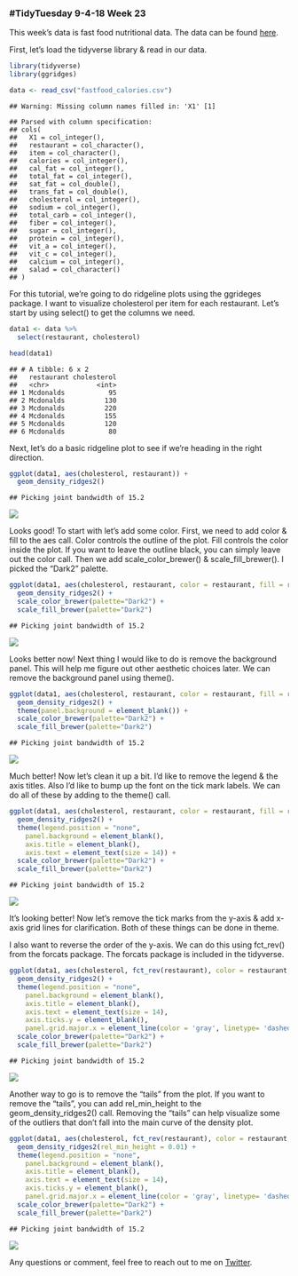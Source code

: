 
### \#TidyTuesday 9-4-18 Week 23

This week’s data is fast food nutritional data. The data can be found
[here](https://github.com/rfordatascience/tidytuesday/blob/master/data/2018-09-04/fastfood_calories.csv).

First, let’s load the tidyverse library & read in our data.

``` r
library(tidyverse)
library(ggridges)

data <- read_csv("fastfood_calories.csv")
```

    ## Warning: Missing column names filled in: 'X1' [1]

    ## Parsed with column specification:
    ## cols(
    ##   X1 = col_integer(),
    ##   restaurant = col_character(),
    ##   item = col_character(),
    ##   calories = col_integer(),
    ##   cal_fat = col_integer(),
    ##   total_fat = col_integer(),
    ##   sat_fat = col_double(),
    ##   trans_fat = col_double(),
    ##   cholesterol = col_integer(),
    ##   sodium = col_integer(),
    ##   total_carb = col_integer(),
    ##   fiber = col_integer(),
    ##   sugar = col_integer(),
    ##   protein = col_integer(),
    ##   vit_a = col_integer(),
    ##   vit_c = col_integer(),
    ##   calcium = col_integer(),
    ##   salad = col_character()
    ## )

For this tutorial, we’re going to do ridgeline plots using the ggrideges
package. I want to visualize cholesterol per item for each restaurant.
Let’s start by using select() to get the columns we need.

``` r
data1 <- data %>%
  select(restaurant, cholesterol)

head(data1)
```

    ## # A tibble: 6 x 2
    ##   restaurant cholesterol
    ##   <chr>            <int>
    ## 1 Mcdonalds           95
    ## 2 Mcdonalds          130
    ## 3 Mcdonalds          220
    ## 4 Mcdonalds          155
    ## 5 Mcdonalds          120
    ## 6 Mcdonalds           80

Next, let’s do a basic ridgeline plot to see if we’re heading in the
right direction.

``` r
ggplot(data1, aes(cholesterol, restaurant)) +
  geom_density_ridges2()
```

    ## Picking joint bandwidth of 15.2

![](2_files/figure-gfm/unnamed-chunk-3-1.png)<!-- -->

Looks good\! To start with let’s add some color. First, we need to add
color & fill to the aes call. Color controls the outline of the plot.
Fill controls the color inside the plot. If you want to leave the
outline black, you can simply leave out the color call. Then we add
scale\_color\_brewer() & scale\_fill\_brewer(). I picked the “Dark2”
palette.

``` r
ggplot(data1, aes(cholesterol, restaurant, color = restaurant, fill = restaurant)) +
  geom_density_ridges2() +
  scale_color_brewer(palette="Dark2") +
  scale_fill_brewer(palette="Dark2")
```

    ## Picking joint bandwidth of 15.2

![](2_files/figure-gfm/unnamed-chunk-4-1.png)<!-- -->

Looks better now\! Next thing I would like to do is remove the
background panel. This will help me figure out other aesthetic choices
later. We can remove the background panel using
theme().

``` r
ggplot(data1, aes(cholesterol, restaurant, color = restaurant, fill = restaurant)) +
  geom_density_ridges2() +
  theme(panel.background = element_blank()) +
  scale_color_brewer(palette="Dark2") +
  scale_fill_brewer(palette="Dark2")
```

    ## Picking joint bandwidth of 15.2

![](2_files/figure-gfm/unnamed-chunk-5-1.png)<!-- -->

Much better\! Now let’s clean it up a bit. I’d like to remove the legend
& the axis titles. Also I’d like to bump up the font on the tick mark
labels. We can do all of these by adding to the theme()
call.

``` r
ggplot(data1, aes(cholesterol, restaurant, color = restaurant, fill = restaurant)) +
  geom_density_ridges2() +
  theme(legend.position = "none",
    panel.background = element_blank(),
    axis.title = element_blank(),
    axis.text = element_text(size = 14)) +
  scale_color_brewer(palette="Dark2") +
  scale_fill_brewer(palette="Dark2")
```

    ## Picking joint bandwidth of 15.2

![](2_files/figure-gfm/unnamed-chunk-6-1.png)<!-- -->

It’s looking better\! Now let’s remove the tick marks from the y-axis &
add x-axis grid lines for clarification. Both of these things can be
done in theme.

I also want to reverse the order of the y-axis. We can do this using
fct\_rev() from the forcats package. The forcats package is included in
the
tidyverse.

``` r
ggplot(data1, aes(cholesterol, fct_rev(restaurant), color = restaurant, fill = restaurant)) +
  geom_density_ridges2() +
  theme(legend.position = "none",
    panel.background = element_blank(),
    axis.title = element_blank(),
    axis.text = element_text(size = 14),
    axis.ticks.y = element_blank(),
    panel.grid.major.x = element_line(color = 'gray', linetype= 'dashed')) +
  scale_color_brewer(palette="Dark2") +
  scale_fill_brewer(palette="Dark2")
```

    ## Picking joint bandwidth of 15.2

![](2_files/figure-gfm/unnamed-chunk-7-1.png)<!-- -->

Another way to go is to remove the “tails” from the plot. If you want to
remove the “tails”, you can add rel\_min\_height to the
geom\_density\_ridges2() call. Removing the “tails” can help visualize
some of the outliers that don’t fall into the main curve of the density
plot.

``` r
ggplot(data1, aes(cholesterol, fct_rev(restaurant), color = restaurant, fill = restaurant)) +
  geom_density_ridges2(rel_min_height = 0.01) +
  theme(legend.position = "none",
    panel.background = element_blank(),
    axis.title = element_blank(),
    axis.text = element_text(size = 14),
    axis.ticks.y = element_blank(),
    panel.grid.major.x = element_line(color = 'gray', linetype= 'dashed')) +
  scale_color_brewer(palette="Dark2") +
  scale_fill_brewer(palette="Dark2")
```

    ## Picking joint bandwidth of 15.2

![](2_files/figure-gfm/unnamed-chunk-8-1.png)<!-- -->

Any questions or comment, feel free to reach out to me on
[Twitter](https://twitter.com/sapo83).
